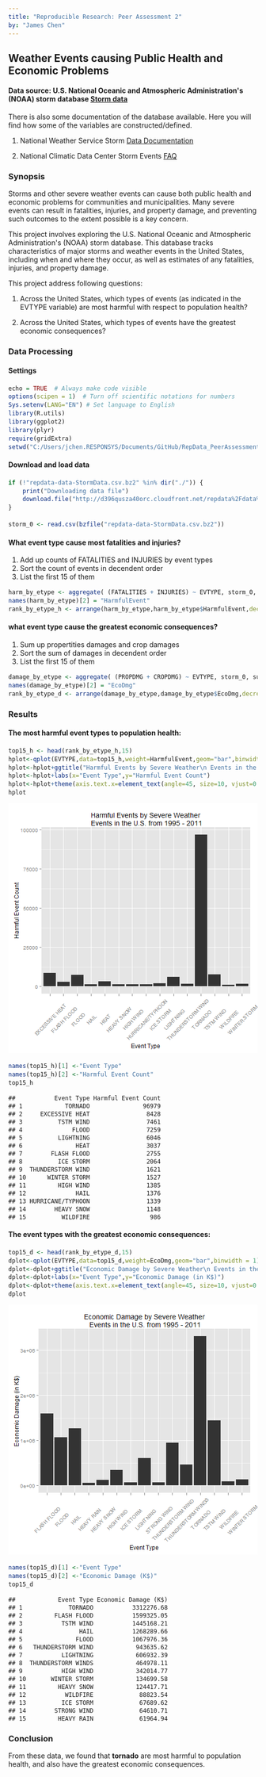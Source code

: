 ```yaml
---
title: "Reproducible Research: Peer Assessment 2"
by: "James Chen"
---
```


## Weather Events causing Public Health and Economic Problems

#### Data source: U.S. National Oceanic and Atmospheric Administration's (NOAA) storm database [Storm data](https://d396qusza40orc.cloudfront.net/repdata%2Fdata%2FStormData.csv.bz2)
There is also some documentation of the database available. Here you will find how some of the variables are constructed/defined.

1. National Weather Service Storm [Data Documentation](https://d396qusza40orc.cloudfront.net/repdata%2Fpeer2_doc%2Fpd01016005curr.pdf)

2. National Climatic Data Center Storm Events [FAQ](https://d396qusza40orc.cloudfront.net/repdata%2Fpeer2_doc%2FNCDC%20Storm%20Events-FAQ%20Page.pdf)

### Synopsis
Storms and other severe weather events can cause both public health and economic problems for communities and municipalities. Many severe events can result in fatalities, injuries, and property damage, and preventing such outcomes to the extent possible is a key concern.

This project involves exploring the U.S. National Oceanic and Atmospheric Administration's (NOAA) storm database. This database tracks characteristics of major storms and weather events in the United States, including when and where they occur, as well as estimates of any fatalities, injuries, and property damage.

This project address following questions:

1. Across the United States, which types of events (as indicated in the EVTYPE variable) are most harmful with respect to population health?

2. Across the United States, which types of events have the greatest economic consequences?

### Data Processing
#### Settings


```r
echo = TRUE  # Always make code visible
options(scipen = 1)  # Turn off scientific notations for numbers
Sys.setenv(LANG="EN") # Set language to English
library(R.utils)
library(ggplot2)
library(plyr)
require(gridExtra)
setwd("C:/Users/jchen.RESPONSYS/Documents/GitHub/RepData_PeerAssessment2")
```

#### Download and load data

```r
if (!"repdata-data-StormData.csv.bz2" %in% dir("./")) {
    print("Downloading data file")
    download.file("http://d396qusza40orc.cloudfront.net/repdata%2Fdata%2FStormData.csv.bz2", destfile = "repdata-data-StormData.csv.bz2")
}

storm_0 <- read.csv(bzfile("repdata-data-StormData.csv.bz2"))
```

#### What event type cause most fatalities and injuries?
1. Add up counts of FATALITIES and INJURIES by event types
2. Sort the count of events in decendent order
3. List the first 15 of them


```r
harm_by_etype <- aggregate( (FATALITIES + INJURIES) ~ EVTYPE, storm_0, sum)
names(harm_by_etype)[2] = "HarmfulEvent"
rank_by_etype_h <- arrange(harm_by_etype,harm_by_etype$HarmfulEvent,decreasing=T)
```
#### what event type cause the greatest economic consequences?
1. Sum up propertities damages and crop damages
2. Sort the sum of damages in decendent order
3. List the first 15 of them


```r
damage_by_etype <- aggregate( (PROPDMG + CROPDMG) ~ EVTYPE, storm_0, sum)
names(damage_by_etype)[2] = "EcoDmg"
rank_by_etype_d <- arrange(damage_by_etype,damage_by_etype$EcoDmg,decreasing=T)
```

### Results
#### The most harmful event types to population health:

```r
top15_h <- head(rank_by_etype_h,15)
hplot<-qplot(EVTYPE,data=top15_h,weight=HarmfulEvent,geom="bar",binwidth = 1)
hplot<-hplot+ggtitle("Harmful Events by Severe Weather\n Events in the U.S. from 1995 - 2011")
hplot<-hplot+labs(x="Event Type",y="Harmful Event Count")
hplot<-hplot+theme(axis.text.x=element_text(angle=45, size=10, vjust=0.5))
hplot
```

![plot of chunk unnamed-chunk-5](figure/unnamed-chunk-5-1.png) 

```r
names(top15_h)[1] <-"Event Type"
names(top15_h)[2] <-"Harmful Event Count"
top15_h
```

```
##           Event Type Harmful Event Count
## 1            TORNADO               96979
## 2     EXCESSIVE HEAT                8428
## 3          TSTM WIND                7461
## 4              FLOOD                7259
## 5          LIGHTNING                6046
## 6               HEAT                3037
## 7        FLASH FLOOD                2755
## 8          ICE STORM                2064
## 9  THUNDERSTORM WIND                1621
## 10      WINTER STORM                1527
## 11         HIGH WIND                1385
## 12              HAIL                1376
## 13 HURRICANE/TYPHOON                1339
## 14        HEAVY SNOW                1148
## 15          WILDFIRE                 986
```

#### The event types with the greatest economic consequences:

```r
top15_d <- head(rank_by_etype_d,15)
dplot<-qplot(EVTYPE,data=top15_d,weight=EcoDmg,geom="bar",binwidth = 1)
dplot<-dplot+ggtitle("Economic Damage by Severe Weather\n Events in the U.S. from 1995 - 2011")
dplot<-dplot+labs(x="Event Type",y="Economic Damage (in K$)")
dplot<-dplot+theme(axis.text.x=element_text(angle=45, size=10, vjust=0.5))
dplot
```

![plot of chunk unnamed-chunk-6](figure/unnamed-chunk-6-1.png) 

```r
names(top15_d)[1] <-"Event Type"
names(top15_d)[2] <-"Economic Damage (K$)"
top15_d
```

```
##            Event Type Economic Damage (K$)
## 1             TORNADO           3312276.68
## 2         FLASH FLOOD           1599325.05
## 3           TSTM WIND           1445168.21
## 4                HAIL           1268289.66
## 5               FLOOD           1067976.36
## 6   THUNDERSTORM WIND            943635.62
## 7           LIGHTNING            606932.39
## 8  THUNDERSTORM WINDS            464978.11
## 9           HIGH WIND            342014.77
## 10       WINTER STORM            134699.58
## 11         HEAVY SNOW            124417.71
## 12           WILDFIRE             88823.54
## 13          ICE STORM             67689.62
## 14        STRONG WIND             64610.71
## 15         HEAVY RAIN             61964.94
```
### Conclusion  
From these data, we found that **tornado** are most harmful to population health, and also have the greatest economic consequences.
